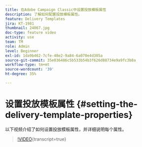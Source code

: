 ```yaml
---
title: 在Adobe Campaign Classic中设置投放模板属性
description: 了解如何配置投放模板属性。
feature: Delivery Templates
jira: KT-1981
thumbnail: 24067.jpg
doc-type: feature video
activity: use
team: TM
role: Admin
level: Beginner
exl-id: 1da9b462-7cfe-48e2-9a84-6a070e4d305a
source-git-commit: 35e036486c5b533b54b3f626d88734e9a9fc3b8a
workflow-type: tm+mt
source-wordcount: '39'
ht-degree: 35%

---
```


# 设置投放模板属性 {#setting-the-delivery-template-properties}

以下视频介绍了如何设置投放模板属性，并详细说明每个属性。

>[!VIDEO](https://video.tv.adobe.com/v/24067?quality=12&learn=on){transcript=true}

